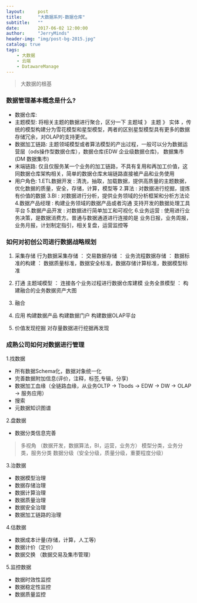 ```yaml
---
layout:     post
title:      "大数据系列-数据仓库"
subtitle:   ""
date:       2017-06-02 12:00:00
author:     "JerryMinds"
header-img: "img/post-bg-2015.jpg"
catalog: true
tags:
    - 大数据
    - 云端
    - DatawareManage
---
```


> 大数据的根基

### 数据管理基本概念是什么?
* 数据仓库: 
* 主题模型: 将相关主题的数据进行聚合，区分一下 主题域 》 主题 》 实体 ，传统的模型构建分为雪花模型和星型模型，两者的区别星型模型具有更多的数据存储冗余，对OLAP的支持更优。 
* 数据加工链路: 主题领域模型或者算法模型的产出过程，一般可以分为数据运营层（ods操作型数据仓库），数据仓库(EDW 企业级数据仓库)，
数据集市(DM 数据集市)
* 末端链路: 仅且仅服务某一个业务的加工链路，不具有复用和再加工价值，这同数据仓库架构相关，简单的数据仓库末端链路直接被产品和业务使用
* 用户角色:
1.ETL数据开发 : 清洗，抽取，加载数据，提供高质量的主题数据，优化数据的质量，安全，存储，计算，模型等
2.算法 : 对数据进行挖掘，提炼有价值的数据
3.BI : 对数据进行分析，提供业务领域的分析框架和分析方法论
4.数据产品经理 : 构建业务领域的数据产品或者沟通 支持开发的数据处理工具平台
5.数据产品开发 : 对数据进行简单加工和可视化
6.业务运营 : 使用进行业务决策，是数据消费方。普通与数据通道进行连接的是 业务日报，业务周报，业务月报，计划制定指引，相关复盘，运营监控等




### 如何对初创公司进行数据战略规划
1. 采集存储
行为数据采集存储 ：
交易数据存储 ：
业务流程数据存储 ：
数据标准的构建 ： 数据质量标准，数据安全标准，数据存储计算标准，数据模型标准

2. 打通
主题域模型 ： 连接各个业务过程进行数据仓库建模
业务全景模型 ： 构建融合的业务数据资产大图

3. 融合


4. 应用
构建数据产品
构建数据门户
构建数据OLAP平台


5. 价值发现挖掘
对存量数据进行挖据再发现

### 成熟公司如何对数据进行管理
1.找数据
* 所有数据Schema化，数据对象统一化
* 完善数据附加信息(评价，注释，标签,专辑，分享)
* 数据加工血缘（全链路血缘，从业务OLTP -> Tbods -> EDW -> DW -> OLAP -> 服务应用）
* 搜索
* 元数据知识图谱


2.盘数据
* 数据分类信息完善
>  多视角 （数据开发，数据算法，BI，运营，业务方）
>  模型分类，业务分类，服务分类
>  数据分级（安全分级，质量分级，重要程度分级）

3.治数据
* 数据模型治理
* 数据存储治理
* 数据计算治理
* 数据质量治理
* 数据安全治理
* 数据加工链路的治理

4.估数据
* 数据成本计量(存储，计算，人工等)
* 数据计价（定价）
* 数据交换 （数据交易及集市管理）


5.监控数据
* 数据时效性监控
* 数据稳定性监控
* 数据质量监控



